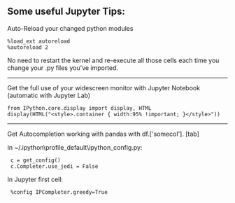 ## Some useful Jupyter Tips:

Auto-Reload your changed python modules

    %load_ext autoreload
    %autoreload 2
    
No need to restart the kernel and re-execute all those cells each time you change your .py files you've imported.

----
Get the full use of your widescreen monitor with Jupyter Notebook (automatic with Jupyter Lab)

    from IPython.core.display import display, HTML
    display(HTML("<style>.container { width:95% !important; }</style>"))
    
---
Get Autocompletion working with pandas with df.['somecol']. [tab]

In ~/.ipython\profile_default\ipython_config.py:
    
     c = get_config()
     c.Completer.use_jedi = False
    
In Jupyter first cell:

     %config IPCompleter.greedy=True
    

